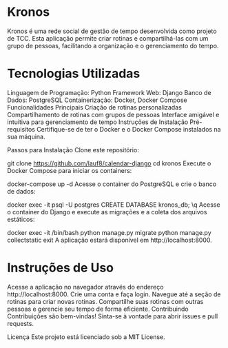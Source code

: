 # Kronos
Kronos é uma rede social de gestão de tempo desenvolvida como projeto de TCC. Esta aplicação permite criar rotinas e compartilhá-las com um grupo de pessoas, facilitando a organização e o gerenciamento do tempo.

# Tecnologias Utilizadas
Linguagem de Programação: Python
Framework Web: Django
Banco de Dados: PostgreSQL
Containerização: Docker, Docker Compose
Funcionalidades Principais
Criação de rotinas personalizadas
Compartilhamento de rotinas com grupos de pessoas
Interface amigável e intuitiva para gerenciamento de tempo
Instruções de Instalação
Pré-requisitos
Certifique-se de ter o Docker e o Docker Compose instalados na sua máquina.

Passos para Instalação
Clone este repositório:

git clone https://github.com/lauf8/calendar-django
cd kronos
Execute o Docker Compose para iniciar os containers:

docker-compose up -d
Acesse o container do PostgreSQL e crie o banco de dados:

docker exec -it <nome-do-container-postgres> psql -U postgres
CREATE DATABASE kronos_db;
\q
Acesse o container do Django e execute as migrações e a coleta dos arquivos estáticos:

docker exec -it <nome-do-container-django> /bin/bash
python manage.py migrate
python manage.py collectstatic
exit
A aplicação estará disponível em http://localhost:8000.

# Instruções de Uso
Acesse a aplicação no navegador através do endereço http://localhost:8000.
Crie uma conta e faça login.
Navegue até a seção de rotinas para criar novas rotinas.
Compartilhe suas rotinas com outras pessoas e gerencie seu tempo de forma eficiente.
Contribuindo
Contribuições são bem-vindas! Sinta-se à vontade para abrir issues e pull requests.

Licença
Este projeto está licenciado sob a MIT License.